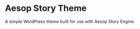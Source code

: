 Aesop Story Theme
=================

A simple WordPress theme built for use with Aesop Story Engine.
